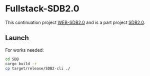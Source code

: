 # Fullstack-SDB2.0

This continuation project [WEB-SDB2.0](https://github.com/tonakihan/WEB-SDB2.0_old) and is a part project [SDB2.0](https://github.com/tonakihan/SimpleDataBase-2.0).

## Launch
For works needed:
``` bash
cd SDB
cargo build -r
cp target/release/SDB2-cli ./
```
